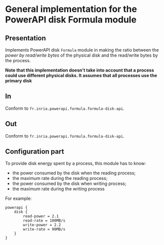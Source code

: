 # General implementation for the PowerAPI disk Formula module

## Presentation

Implements PowerAPI disk `Formula` module in making the ratio between the _power by read/write bytes_ of the physical disk and the read/write bytes by the process.

__Note that this implementation doesn't take into account that a process could use different physical disks. It assumes that all processes use the primary disk__

## In

Conform to `fr.inria.powerapi.formula.formula-disk-api`.

## Out

Conform to `fr.inria.powerapi.formula.formula-disk-api`.

## Configuration part

To provide disk energy spent by a process, this module has to know:
* the power consumed by the disk when the reading process;
* the maximum rate during the reading process;
* the power consumed by the disk when writing process;
* the maximum rate during the writing process

For example:
```
powerapi {
	disk {
		read-power = 2.1
		read-rate = 100MB/s
		write-power = 2.2
		write-rate = 90MB/s
	}
}
```
